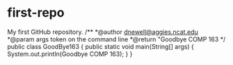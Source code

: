 # first-repo
My first GitHub repository.
/**
 *@author dnewell@aggies.ncat.edu
 *@param args token on the command line
 *@return "Goodbye COMP 163
 */
public class GoodBye163 {
  public static void main(String[] args) {
    System.out.println(Goodbye COMP 163);
  }
}
